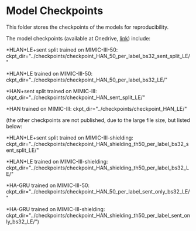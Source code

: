 # Model Checkpoints

This folder stores the checkpoints of the models for reproducibility.

The model checkpoints (available at Onedrive, [link](https://onedrive.live.com/?authkey=%21ACZVuCnEV2zDKow&id=22F95C44F607EC5B%21255141&cid=22F95C44F607EC5B)) include:

*HLAN+LE+sent split trained on MIMIC-III-50: ckpt_dir="../checkpoints/checkpoint_HAN_50_per_label_bs32_sent_split_LE/"

*HLAN+LE trained on MIMIC-III-50: ckpt_dir="../checkpoints/checkpoint_HAN_50_per_label_bs32_LE/"

*HAN+sent split trained on MIMIC-III: ckpt_dir="../checkpoints/checkpoint_HAN_sent_split_LE/"

*HAN trained on MIMIC-III: ckpt_dir="../checkpoints/checkpoint_HAN_LE/"

(the other checkpoints are not published, due to the large file size, but listed below:

*HLAN+LE+sent split trained on MIMIC-III-shielding: ckpt_dir="../checkpoints/checkpoint_HAN_shielding_th50_per_label_bs32_sent_split_LE/"

*HLAN+LE trained on MIMIC-III-shielding: ckpt_dir="../checkpoints/checkpoint_HAN_shielding_th50_per_label_bs32_LE/"

*HA-GRU trained on MIMIC-III-50: ckpt_dir="../checkpoints/checkpoint_HAN_50_per_label_sent_only_bs32_LE/"

*HA-GRU trained on MIMIC-III-shielding: ckpt_dir="../checkpoints/checkpoint_HAN_shielding_th50_per_label_sent_only_bs32_LE/")
